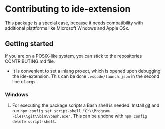 # Contributing to ide-extension

This package is a special case, because it needs compatibility with additional plattforms like Microsoft Windows and Apple OSx.

## Getting started

If you are on a POSIX-like system, you can stick to the repositories CONTRIBUTING.md file.

 - It is convenient to set a inlang project, which is opened upon debugging the ide-extension. This can be done `.vscode/launch.json` in the second line of `args`.

### Windows

1. For executing the package scripts a Bash shell is needed. Install [git](https://git-scm.com/) and run `npm config set script-shell "C:\\Program Files\\git\\bin\\bash.exe"`. This can be undone with `npm config delete script-shell`.